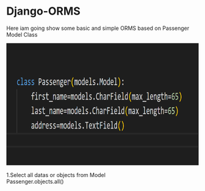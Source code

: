 # Django-ORMS

Here iam going show some basic and simple ORMS based on Passenger Model Class

<img src="images/Capture.PNG" width="760" height="320">

1.Select all datas or objects from Model<br>
  Passenger.objects.all()
